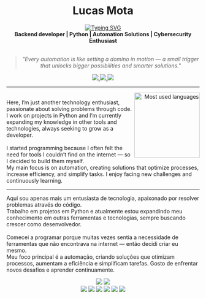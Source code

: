 

<h1 align="center"> Lucas Mota </h1>
    
<div style="text-align: center;">
  <a href="https://git.io/typing-svg">
    <img src="https://readme-typing-svg.demolab.com?font=Fira+Code&duration=3000&pause=1000&color=CB00F7&width=435&lines=Seja+Bem+Vindo+ao+Meu+Perfil+%3A);Welcome+To+My+Frofile+%3A)" 
         alt="Typing SVG" />
  </a>
</div>



<div align="center">
  <b> Backend developer | Python | Automation Solutions | Cybersecurity Enthusiast </b>
  <br>
  <br>
  
  <blockquote>
      <p><i>
          "Every automation is like setting a domino in motion — a small trigger that unlocks bigger possibilities and smarter solutions."
      </i></p>
  </blockquote>
</div>

<!-- Socials -->
<div align="center">
    <a target="_blank" style="text-decoration: none;">
        <a href="https://www.linkedin.com/in/nftsz/">
            <img src="https://img.shields.io/badge/LinkedIn-0077B5?style=for-the-badge&logo=linkedin&logoColor=white" target="_blank">
        </a>
        <a href="https://twitter.com/0xblkowl" target="_blank">
            <img src="https://img.shields.io/badge/Twitter-1DA1F2?style=for-the-badge&logo=twitter&logoColor=white" target="_blank"> 
        </a>
        <a href ="mailto:naft.dev@proton.me">
            <img src="https://img.shields.io/badge/proton%20mail-6D4AFF?style=for-the-badge&logo=protonmail&logoColor=white" target="_blank">
        </a>
    </a>
</div>

---
<!--Stats -->
<div align="right" style="margin:auto">
     <a href="https://github.com/SottoDev">
        <img height="170em"
             src="https://github-readme-stats.vercel.app/api/top-langs/?username=SottoDev&hide=jupyter%20notebook&langs_count=6&hide_border=true&layout=compact&show_icons=true&line_height=24&theme=transparent&title_color=4a86d1&custom_title=My%20favorite%20languages"
             alt="Most used languages"
             align="right">
    </a>
</div>

<!-- Desc -->
<br>
Here, I’m just another technology enthusiast, passionate about solving problems through code.<br>
I work on projects in Python and I’m currently expanding my knowledge in other tools and technologies, always seeking to grow as a developer.<br><br>
I started programming because I often felt the need for tools I couldn’t find on the internet — so I decided to build them myself.<br>
My main focus is on automation, creating solutions that optimize processes, increase efficiency, and simplify tasks. I enjoy facing new challenges and continuously learning.</p>

<hr>

<p>Aqui sou apenas mais um entusiasta de tecnologia, apaixonado por resolver problemas através do código.<br>
Trabalho em projetos em Python e atualmente estou expandindo meu conhecimento em outras ferramentas e tecnologias, sempre buscando crescer como desenvolvedor.<br><br>
Comecei a programar porque muitas vezes sentia a necessidade de ferramentas que não encontrava na internet — então decidi criar eu mesmo.<br>
Meu foco principal é a automação, criando soluções que otimizam processos, aumentam a eficiência e simplificam tarefas. Gosto de enfrentar novos desafios e aprender continuamente.</p>

<div align="center">
  

  <img src="https://img.shields.io/badge/Python-FFD43B?style=for-the-badge&logo=python&logoColor=blue"/>
  <img src="https://img.shields.io/badge/Django-092E20?style=for-the-badge&logo=django&logoColor=green"/>


  <br>

  <img src="https://img.shields.io/badge/GIT-E44C30?style=for-the-badge&logo=git&logoColor=white"/>
  <img src="https://img.shields.io/badge/VSCode-0078D4?style=for-the-badge&logo=visual%20studio%20code&logoColor=white"/>
  <img src="https://img.shields.io/badge/SQL-4479A1?style=for-the-badge&logo=sql&logoColor=white"/>
  <img src="https://img.shields.io/badge/JavaScript-F7DF1E?style=for-the-badge&logo=javascript&logoColor=white">
  <img src="https://img.shields.io/badge/n8n-FF4500?style=for-the-badge&logo=n8n&logoColor=white">
  <img src="https://img.shields.io/badge/Kali_Linux-557C94?style=for-the-badge&logo=kalilinux&logoColor=white">
  

</div>

<br>

<div align="center">